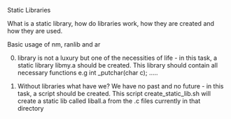 Static Libraries

What is a static library, how do libraries work, how they are created and how they are used.

Basic usage of nm, ranlib and ar 

0.  library is not a luxury but one of the necessities of life - in this task, a static library libmy.a should be created. This library should contain all necessary functions e.g int _putchar(char c); ..... 

1. Without libraries what have we? We have no past and no future - in this task, a script should be created. This script create_static_lib.sh will create a static lib called liball.a from the .c files currently in that directory 

